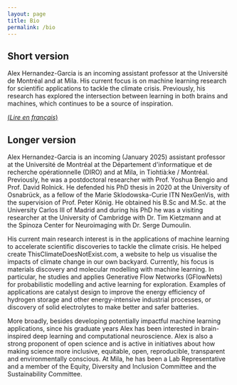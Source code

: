 ```yaml
---
layout: page
title: Bio
permalink: /bio
---
```


## Short version

Alex Hernandez-Garcia is an incoming assistant professor at the Université de Montréal and at Mila. His current focus is on machine learning research for scientific applications to tackle the climate crisis. Previously, his research has explored the intersection between learning in both brains and machines, which continues to be a source of inspiration.

[(_Lire en français_)](bio-fr)

## Longer version

Alex Hernandez-Garcia is an incoming (January 2025) assistant professor at the Université de Montréal at the Département d'informatique et de recherche opérationnelle (DIRO) and at Mila, in Tiohtià:ke / Montréal. Previously, he was a postdoctoral researcher with Prof. Yoshua Bengio and Prof. David Rolnick. He defended his PhD thesis in 2020 at the University of Osnabrück, as a fellow of the Marie Sklodowska-Curie ITN NexGenVis, with the supervision of Prof. Peter König. He obtained his B.Sc and M.Sc. at the University Carlos III of Madrid and during his PhD he was a visiting researcher at the University of Cambridge with Dr. Tim Kietzmann and at the Spinoza Center for Neuroimaging with Dr. Serge Dumoulin.

His current main research interest is in the applications of machine learning to accelerate scientific discoveries to tackle the climate crisis. He helped create ThisClimateDoesNotExist.com, a website to help us visualise the impacts of climate change in our own backyard. Currently, his focus is materials discovery and molecular modelling with machine learning. In particular, he studies and applies Generative Flow Networks (GFlowNets) for probabilistic modelling and active learning for exploration. Examples of applications are catalyst design to improve the energy efficiency of hydrogen storage and other energy-intensive industrial processes, or discovery of solid electrolytes to make better and safer batteries.

More broadly, besides developing potentially impactful machine learning applications, since his graduate years Alex has been interested in brain-inspired deep learning and computational neuroscience. Alex is also a strong proponent of open science and is active in initiatives about how making science more inclusive, equitable, open, reproducible, transparent and environmentally conscious. At Mila, he has been a Lab Representative and a member of the Equity, Diversity and Inclusion Committee and the Sustainability Committee.

